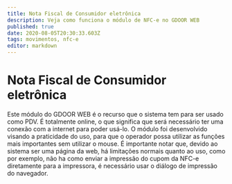 ```yaml
---
title: Nota Fiscal de Consumidor eletrônica
description: Veja como funciona o módulo de NFC-e no GDOOR WEB
published: true
date: 2020-08-05T20:30:33.603Z
tags: movimentos, nfc-e
editor: markdown
---
```


# Nota Fiscal de Consumidor eletrônica

Este módulo do GDOOR WEB é o recurso que o sistema tem para ser usado como PDV. É totalmente online, o que significa que será necessário ter uma conexão com a internet para poder usá-lo. O módulo foi desenvolvido visando a praticidade do uso, para que o operador possa utilizar as funções mais importantes sem utilizar o mouse. É importante notar que, devido ao sistema ser uma página da web, há limitações normais quanto ao uso, como por exemplo, não ha como enviar a impressão do cupom da NFC-e diretamente para a impressora, é necessário usar o diálogo de impressão do navegador.